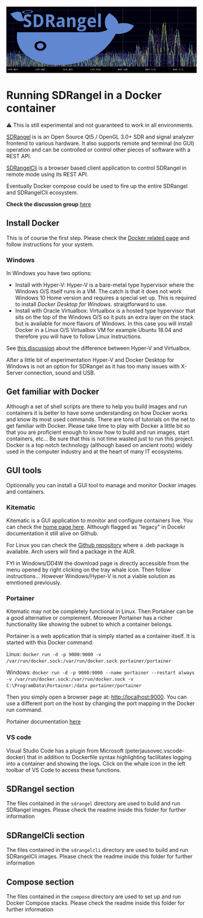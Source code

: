 ![SDR Angel banner](doc/img/sdrangel_docker.png)

<h1>Running SDRangel in a Docker container</h1>

&#9888; This is still experimental and not guaranteed to work in all environments.

[SDRangel](https://github.com/f4exb/sdrangel) is  is an Open Source Qt5 / OpenGL 3.0+ SDR and signal analyzer frontend to various hardware. It also supports remote and terminal (no GUI) operation and can be controlled or control other pieces of software with a REST API.

[SDRangelCli](https://github.com/f4exb/sdrangelcli) is a browser based client application to control SDRangel in remote mode using its REST API.

Eventually Docker compose could be used to fire up the entire SDRangel and SDRangelCli ecosystem.

**Check the discussion group** [here](https://groups.io/g/sdrangel)

<h2>Install Docker</h2>

This is of course the first step. Please check the [Docker related page](https://docs.docker.com/install/) and follow instructions for your system.

<h3>Windows</h3>

In Windows you have two options:
  - Install with Hyper-V: Hyper-V is a bare-metal type hypervisor where the Windows O/S itself runs in a VM. The catch is that it does not work Windows 10 Home version and requires a special set up. This is required to install _Docker Desktop for Windows_. straigtforward to use.
  - Install with Oracle Virtualbox: Virtualbox is a hosted type hypervisor that sits on the top of the Windows O/S so it puts an extra layer on the stack but is available for more flavors of Windows. In this case you will install Docker in a Linux O/S Virtualbox VM for example Ubuntu 18.04 and therefore you will have to follow Linux instructions.

See [this discussion](https://www.nakivo.com/blog/hyper-v-virtualbox-one-choose-infrastructure/) about the difference between Hyper-V and Virtualbox.

After a little bit of experimentation Hyper-V and Docker Desktop for Windows is not an option for SDRangel as it has too many issues with X-Server connection, sound and USB.

<h2>Get familiar with Docker</h2>

Although a set of shell scripts are there to help you build images and run containers it is better to have some understanding on how Docker works and know its most used commands. There are tons of tutorials on the net to get familiar with Docker. Please take time to play with Docker a little bit so that you are proficient enough to know how to build and run images, start containers, etc... Be sure that this is not time wasted just to run this project. Docker is a top notch technology (although based on ancient roots) widely used in the computer industry and at the heart of many IT ecosystems.

<h2>GUI tools</h2>

Optionnally you can install a GUI tool to manage and monitor Docker images and containers.

<h3>Kitematic</h3>

Kitematic is a GUI application to monitor and configure containers live. You can check the [home page here](https://kitematic.com/). Although flagged as "legacy" in Docekr documentation it still alive on Github.

For Linux you can check the [Github repository](https://github.com/docker/kitematic) where a .deb package is available. Arch users will find a package in the AUR.

FYI in Windows/DD4W the download page is directly accessible from the menu opened by right clicking on the tray whale icon. Then follow instructions... However Windows/Hyper-V is not a viable solution as emntioned previously.

<h3>Portainer</h3>

Kitematic may not be completely functional in Linux. Then Portainer can be a good alternative or complement. Moreover Portainer has a richer functionality like showing the subnet to which a container belongs.

Portainer is a web application that is simply started as a container itself. It is started with this Docker command:

Linux: `docker run -d -p 9000:9000 -v /var/run/docker.sock:/var/run/docker.sock portainer/portainer`

Windows: `docker run -d -p 9000:9000 --name portainer --restart always -v /var/run/docker.sock:/var/run/docker.sock -v C:\ProgramData\Portainer:/data portainer/portainer`

Then you simply open a browser page at: [http://localhost:9000](http://localhost:9000). You can use a different port on the host by changing the port mapping in the Docker run command.

Portainer documentation [here](https://portainer.readthedocs.io/en/stable/deployment.html)

<h3>VS code</h3>

Visual Studio Code has a plugin from Microsoft (peterjausovec.vscode-docker) that in addition to Dockerfile syntax highlighting facilitates logging into a container and showing the logs. Click on the whale icon in the left toolbar of VS Code to access these functions.

<h2>SDRangel section</h2>

The files contained in the `sdrangel` directory are used to build and run SDRangel images. Please check the readme inside this folder for further information

<h2>SDRangelCli section</h2>

The files contained in the `sdrangelcli` directory are used to build and run SDRangelCli images. Please check the readme inside this folder for further information

<h2>Compose section</h2>

The files contained in the `compose` directory are used to set up and run Docker Compose stacks. Please check the readme inside this folder for further information
